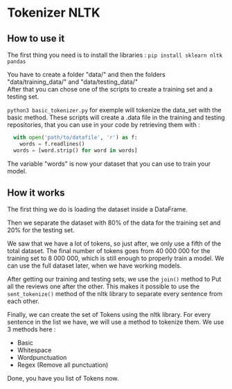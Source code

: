 # Tokenizer NLTK

## How to use it

The first thing you need is to install the libraries :
```pip install sklearn nltk pandas```  

You have to create a folder "data/" and then the folders "data/training_data/" and "data/testing_data/"  
After that you can chose one of the scripts to create a training set and a testing set. 
 
```python3 basic_tokenizer.py``` for exemple will tokenize the data_set with the basic method.
These scripts will create a .data file in the training and testing repositories, that you can use in your code by retrieving them with :
```python
  with open('path/to/datafile', 'r') as f:
    words = f.readlines()
  words = [word.strip() for word in words]
```
The variable "words" is now your dataset that you can use to train your model.


## How it works

The first thing we do is loading the dataset inside a DataFrame.  

Then we separate the dataset with 80% of the data for the training set and 20% for the testing set.

We saw that we have a lot of tokens, so just after, we only use a fifth of the total dataset. The final number of tokens goes from 40 000 000 for the training set to 8 000 000, which is still enough to properly train a model. We can use the full dataset later, when we have working models.  

After getting our training and testing sets, we use the ```join()``` method to Put all the reviews one after the other. This makes it possible to use the ```sent_tokenize()``` method of the nltk library to separate every sentence from each other.  

Finally, we can create the set of Tokens using the nltk library. For every sentence in the list we have, we will use a method to tokenize them. We use 3 methods here :
- Basic
- Whitespace
- Wordpunctuation
- Regex (Remove all punctuation)

Done, you have you list of Tokens now.
